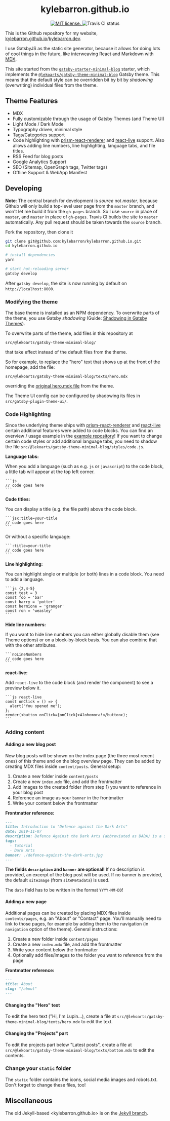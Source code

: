 <h1 align="center">
  kylebarron.github.io
</h1>

<p align="center">
  <a href="https://github.com/kylebarron/kylebarron.github.io/blob/master/LICENSE">
    <img src="https://img.shields.io/badge/license-MIT-blue.svg" alt="MIT license." />
  </a>
  <img src="https://travis-ci.org/kylebarron/kylebarron.github.io.svg?branch=master" alt="Travis CI status" />
</p>

This is the Github repository for my website, [kylebarron.github.io](https://kylebarron.github.io)/[kylebarron.dev](https://kylebarron.dev).

I use GatsbyJS as the static site generator, because it allows for doing lots of cool things in the future, like interweaving React and Markdown with [MDX](https://mdxjs.com/).

This site started from the [`gatsby-starter-minimal-blog`](https://www.gatsbyjs.org/starters/LekoArts/gatsby-starter-minimal-blog/) starter, which implements the
[`@lekoarts/gatsby-theme-minimal-blog`](https://github.com/LekoArts/gatsby-themes/tree/master/themes/gatsby-theme-minimal-blog)
Gatsby theme. This means that the default style can be overridden bit by bit by
_shadowing_ (overwriting) individual files from the theme.

## Theme Features

- MDX
- Fully customizable through the usage of Gatsby Themes (and Theme UI)
- Light Mode / Dark Mode
- Typography driven, minimal style
- Tags/Categories support
- Code highlighting with [prism-react-renderer](https://github.com/FormidableLabs/prism-react-renderer) and [react-live](https://github.com/FormidableLabs/react-live) support. Also allows adding line numbers, line highlighting, language tabs, and file titles.
- RSS Feed for blog posts
- Google Analytics Support
- SEO (Sitemap, OpenGraph tags, Twitter tags)
- Offline Support & WebApp Manifest

## Developing

**Note**: The central branch for development is _source_ not _master_, because
Github will only build a top-level user page from the `master` branch, and won't
let me build it from the `gh-pages` branch. So I use `source` in place of
`master`, and `master` in place of `gh-pages`. Travis CI builds the site to
`master` automatically. Any pull request should be taken towards the `source`
branch.

Fork the repository, then clone it
```bash
git clone git@github.com:kylebarron/kylebarron.github.io.git
cd kylebarron.github.io

# install dependencies
yarn

# start hot-reloading server
gatsby develop
```
After `gatsby develop`, the site is now running by default on `http://localhost:8000`. 

### Modifying the theme

The base theme is installed as an NPM dependency. To overwrite parts of the theme, you use Gatsby _shadowing_ (Guide: [Shadowing in Gatsby Themes](https://www.gatsbyjs.org/docs/themes/shadowing/)).

To overwrite parts of the theme, add files in this repository at 
```
src/@lekoarts/gatsby-theme-minimal-blog/
```
that take effect instead of the default files from the theme.

So for example, to replace the "hero" text that shows up at the front of the homepage, add the file:
```
src/@lekoarts/gatsby-theme-minimal-blog/texts/hero.mdx
```
overriding the [original hero.mdx
file](https://github.com/LekoArts/gatsby-themes/blob/master/themes/gatsby-theme-minimal-blog/src/texts/hero.mdx)
from the theme.

The Theme UI config can be configured by shadowing its files in `src/gatsby-plugin-theme-ui/`.

### Code Highlighting

Since the underlying theme ships with [prism-react-renderer](https://github.com/FormidableLabs/prism-react-renderer) and [react-live](https://github.com/FormidableLabs/react-live) certain additional features were added to code blocks. You can find an overview / usage example in the [example repository](https://github.com/LekoArts/gatsby-themes/tree/master/examples/minimal-blog/content/posts/fantastic-beasts-and-where-to-find-them/index.mdx)! If you want to change certain code styles or add additional language tabs, you need to shadow the file `src/@lekoarts/gatsby-theme-minimal-blog/styles/code.js`.

**Language tabs:**

When you add a language (such as e.g. `js` or `javascript`) to the code block, a little tab will appear at the top left corner.

````
```js
// code goes here
```
````

**Code titles:**

You can display a title (e.g. the file path) above the code block.

````
```jsx:title=your-title
// code goes here
```
````

Or without a specific language:

````
```:title=your-title
// code goes here
```
````

**Line highlighting:**

You can highlight single or multiple (or both) lines in a code block. You need to add a language.

````
```js {2,4-5}
const test = 3
const foo = 'bar'
const harry = 'potter'
const hermione = 'granger'
const ron = 'weasley'
```
````

**Hide line numbers:**

If you want to hide line numbers you can either globally disable them (see Theme options) or on a block-by-block basis. You can also combine that with the other attributes.

````
```noLineNumbers
// code goes here
```
````

**react-live:**

Add `react-live` to the code block (and render the component) to see a preview below it.

````
```js react-live
const onClick = () => {
  alert("You opened me");
};
render(<button onClick={onClick}>Alohomora!</button>);
```
````

### Adding content

#### Adding a new blog post

New blog posts will be shown on the index page (the three most recent ones) of this theme and on the blog overview page. They can be added by creating MDX files inside `content/posts`. General setup:

1. Create a new folder inside `content/posts`
1. Create a new `index.mdx` file, and add the frontmatter
1. Add images to the created folder (from step 1) you want to reference in your blog post
1. Reference an image as your `banner` in the frontmatter
1. Write your content below the frontmatter

**Frontmatter reference:**

```md
---
title: Introduction to "Defence against the Dark Arts"
date: 2019-11-07
description: Defence Against the Dark Arts (abbreviated as DADA) is a subject taught at Hogwarts School of Witchcraft and Wizardry and Ilvermorny School of Witchcraft and Wizardry.
tags:
  - Tutorial
  - Dark Arts
banner: ./defence-against-the-dark-arts.jpg
---
```

**The fields `description` and `banner` are optional!** If no description is provided, an excerpt of the blog post will be used. If no banner is provided, the default `siteImage` (from `siteMetadata`) is used.

The `date` field has to be written in the format `YYYY-MM-DD`!

#### Adding a new page

Additional pages can be created by placing MDX files inside `contents/pages`, e.g. an "About" or "Contact" page. You'll manually need to link to those pages, for example by adding them to the navigation (in `navigation` option of the theme). General instructions:

1. Create a new folder inside `content/pages`
1. Create a new `index.mdx` file, and add the frontmatter
1. Write your content below the frontmatter
1. Optionally add files/images to the folder you want to reference from the page

**Frontmatter reference:**

```md
---
title: About
slug: "/about"
---
```

#### Changing the "Hero" text

To edit the hero text ("Hi, I'm Lupin...), create a file at `src/@lekoarts/gatsby-theme-minimal-blog/texts/hero.mdx` to edit the text.

#### Changing the "Projects" part

To edit the projects part below "Latest posts", create a file at `src/@lekoarts/gatsby-theme-minimal-blog/texts/bottom.mdx` to edit the contents.

### Change your `static` folder

The `static` folder contains the icons, social media images and robots.txt. Don't forget to change these files, too!

## Miscellaneous

The old Jekyll-based <kylebarron.github.io> is on the [Jekyll branch](https://github.com/kylebarron/kylebarron.github.io/tree/jekyll).